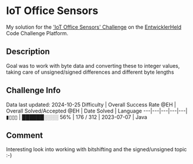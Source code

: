 # IoT Office Sensors

My solution for the ['IoT Office Sensors' Challenge](https://platform.entwicklerheld.de/challenge/iot-office-sensors?technology=Java) on the [EntwicklerHeld](https://platform.entwicklerheld.de/) Code Challenge Platform.

## Description
Goal was to work with byte data and converting these to integer values, taking care of unsigned/signed differences and different byte lengths

## Challenge Info
Data last updated: 2024-10-25
Difficulty | Overall Success Rate @EH | Overall Solved/Accepted @EH | Date Solved | Language
---|---|---|---|---|
▮▯▯▯ | ██████░░░░ 56% | 176 / 312 | 2023-07-07 | Java

## Comment
Interesting look into working with bitshifting and the signed/unsigned topic :-)